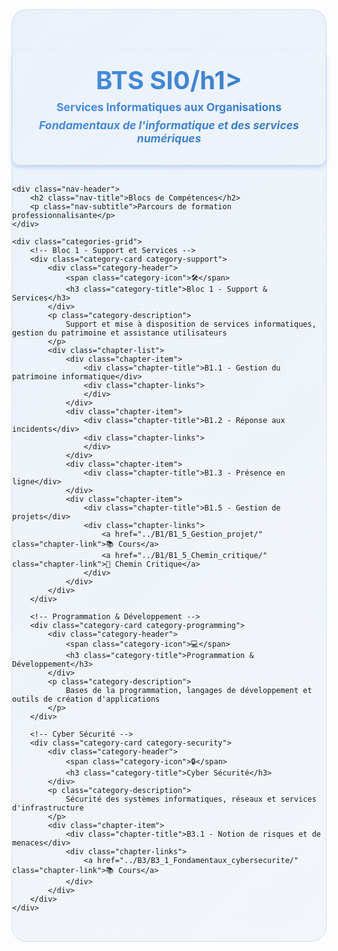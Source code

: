 <style>
/* Carrousel pour les catégories */
.category-carousel-container {
  position: relative;
  width: 100%;
  overflow: visible;
  margin: 2rem 0;
  display: flex;
  align-items: center;
  gap: 1rem;
  min-height: 650px;
}

.category-carousel-track {
  display: flex;
  transition: transform 0.5s ease;
  width: 300%; /* 3 slides × 100% */
}

.category-carousel-item {
  flex: 0 0 33.333%; /* 100% / 3 slides = 33.333% each */
  min-height: 600px;
  width: 33.333%;
  box-sizing: border-box;
}

.carousel-navigation {
  display: flex;
  justify-content: center;
  align-items: center;
  margin-top: 1.5rem;
}

.carousel-wrapper {
  flex: 1;
  overflow: hidden;
  position: relative;
}

.carousel-btn {
  background: linear-gradient(135deg, #4a90e2, #357abd);
  border: none;
  border-radius: 50%;
  width: 60px;
  height: 60px;
  color: white;
  font-size: 2rem;
  cursor: pointer;
  transition: all 0.3s ease;
  box-shadow: 0 4px 15px rgba(74, 144, 226, 0.3);
  flex-shrink: 0;
  z-index: 10;
  display: flex;
  align-items: center;
  justify-content: center;
  position: relative;
  outline: none;
}

.carousel-btn:hover {
  transform: scale(1.1);
  box-shadow: 0 6px 20px rgba(74, 144, 226, 0.5);
}

.carousel-btn:disabled {
  opacity: 0.3;
  cursor: not-allowed;
  transform: none;
  background: linear-gradient(135deg, #ccc, #999);
}

.carousel-btn:active {
  transform: scale(0.95);
}

.carousel-indicators {
  display: flex;
  gap: 0.5rem;
}

.carousel-indicator {
  width: 12px;
  height: 12px;
  border-radius: 50%;
  background: rgba(74, 144, 226, 0.3);
  cursor: pointer;
  transition: all 0.3s ease;
}

.carousel-indicator.active {
  background: linear-gradient(135deg, #4a90e2, #357abd);
  transform: scale(1.2);
}

/* Bandeau de niveau harmonisé avec index.md */
.level-header {
  background: var(--md-default-bg-color);
  border-radius: 12px;
  padding: 1.5rem;
  box-shadow: 0 4px 6px rgba(74, 144, 226, 0.3);
  text-align: center;
  transition: transform 0.3s ease;
  margin: 2rem 0;
}

.level-header:hover {
  transition: transform 0.6s ease;
  transform: translateY(-15px);
}

.level-header:hover img {
  box-shadow: 0 0 15px rgba(74, 144, 226, 0);
  filter: drop-shadow(0 0 10px rgba(74, 144, 226, 0.8));
  transition: box-shadow 0.3s ease;
}

.level-header-content {
  display: flex;
  align-items: center;
  gap: 2rem;
  justify-content: center;
}

.level-logo {
  width: 100px;
  height: 100px;
  object-fit: contain;
  margin-bottom: 1rem;
}

.level-header h1 {
  margin: 0;
  font-size: 2.5rem;
  font-weight: 700;
  background: linear-gradient(135deg, #4a90e2, #357abd);
  -webkit-background-clip: text;
  -webkit-text-fill-color: transparent;
  background-clip: text;
}

.level-header p {
  margin: 0.5rem 0;
  color: #333;
  font-size: 1.1rem;
}

.level-description {
  font-style: italic;
  color: #555 !important;
}

@media (max-width: 768px) {
  .level-header-content {
    flex-direction: column;
    text-align: center;
    gap: 1rem;
  }
  
  .level-header h1 {
    font-size: 2rem;
  }
  
  .level-logo {
    width: 80px;
    height: 80px;
  }
  
  .category-carousel-container {
    gap: 0.5rem;
    min-height: 600px;
  }
  
  .carousel-btn {
    width: 50px;
    height: 50px;
    font-size: 1.5rem;
  }
}

/* Navigation ultra moderne harmonisée avec index.md */
.modern-nav {
    padding: 2rem 0;
    background: linear-gradient(135deg, rgba(74, 144, 226, 0.1), rgba(53, 122, 189, 0.05));
    backdrop-filter: blur(20px);
    border-radius: 24px;
    margin: 2rem 0;
    border: 1px solid rgba(74, 144, 226, 0.2);
}

.nav-header {
    text-align: center;
    margin-bottom: 3rem;
}

.nav-title {
    font-size: 2.5rem;
    font-weight: 700;
    background: linear-gradient(135deg, #4a90e2 0%, #357abd 100%);
    -webkit-background-clip: text;
    -webkit-text-fill-color: transparent;
    background-clip: text;
    margin-bottom: 1rem;
}

.nav-subtitle {
    color: #7f8c8d;
    font-size: 1.1rem;
    font-weight: 300;
}

.categories-grid {
    display: grid;
    grid-template-columns: repeat(3, 1fr);
    gap: 2rem;
    padding: 2rem;
    max-width: 1400px;
    margin: 0 auto;
    align-items: start;
}

.category-card {
    background: var(--md-default-bg-color);
    border-radius: 15px;
    padding: 2rem;
    text-align: center;
    box-shadow: 0 8px 32px rgba(0, 0, 0, 0.1);
    border: 1px solid rgba(255, 255, 255, 0.2);
    transition: all 0.3s ease;
    position: relative;
    overflow: hidden;
    height: auto;
    min-height: 320px;
    display: flex;
    flex-direction: column;
    justify-content: space-between;
}

.category-card::before {
    content: '';
    position: absolute;
    top: 0;
    left: 0;
    right: 0;
    bottom: 0;
    background: linear-gradient(135deg, rgba(255, 255, 255, 0.1) 0%, rgba(255, 255, 255, 0.05) 100%);
    z-index: 1;
}

.category-card:hover {
    transform: translateY(-8px);
    box-shadow: 0 16px 48px rgba(0, 0, 0, 0.15);
}

.category-card > * {
    position: relative;
    z-index: 2;
}

.category-header {
    display: flex;
    align-items: center;
    gap: 1rem;
    margin-bottom: 1.5rem;
}

.category-icon {
    font-size: 2.5rem;
    filter: drop-shadow(0 4px 8px rgba(0, 0, 0, 0.3));
}

.category-title {
    font-size: 1.4rem;
    font-weight: 600;
    color: var(--md-default-fg-color);
    margin: 0;
}

.category-description {
    color: var(--md-default-fg-color--light);
    font-size: 0.9rem;
    margin-bottom: 1.5rem;
    line-height: 1.5;
}

.chapter-list {
    display: flex;
    flex-direction: column;
    gap: 0.8rem;
}

.chapter-item {
    background: rgba(255, 255, 255, 0.6);
    border-radius: 12px;
    padding: 1rem;
    border: 1px solid rgba(255, 255, 255, 0.4);
    transition: all 0.3s ease;
    position: relative;
    overflow: hidden;
    backdrop-filter: blur(5px);
}

.chapter-item::before {
    content: '';
    position: absolute;
    top: 0;
    left: -100%;
    width: 100%;
    height: 100%;
    background: linear-gradient(90deg, transparent, rgba(255, 255, 255, 0.3), transparent);
    transition: left 0.5s ease;
}

.chapter-item:hover {
    background: rgba(255, 255, 255, 0.8);
    border-color: rgba(255, 255, 255, 0.6);
    transform: translateX(8px);
    box-shadow: 0 4px 16px rgba(0, 0, 0, 0.1);
}

.chapter-item:hover::before {
    left: 100%;
}

.chapter-title {
    font-weight: 600;
    color: #2c3e50;
    margin-bottom: 0.5rem;
    font-size: 1.1rem;
}

.chapter-links {
    display: flex;
    flex-wrap: wrap;
    gap: 0.5rem;
}

.chapter-link {
    background: rgba(255, 255, 255, 0.8);
    color: #34495e;
    padding: 0.4rem 0.8rem;
    border-radius: 8px;
    text-decoration: none;
    font-size: 0.85rem;
    transition: all 0.3s ease;
    border: 1px solid rgba(255, 255, 255, 0.3);
    backdrop-filter: blur(5px);
}

.chapter-link:hover {
    background: rgba(255, 255, 255, 0.95);
    color: #2c3e50;
    transform: scale(1.05);
    border-color: rgba(255, 255, 255, 0.5);
    box-shadow: 0 4px 12px rgba(0, 0, 0, 0.1);
}

/* Couleurs thématiques par catégorie - BTS */
.category-support {
    background: linear-gradient(135deg, rgba(74, 144, 226, 0.2), rgba(53, 122, 189, 0.2));
}

.category-programming {
    background: linear-gradient(135deg, rgba(76, 175, 80, 0.2), rgba(56, 142, 60, 0.2));
}

.category-systems {
    background: linear-gradient(135deg, rgba(255, 152, 0, 0.2), rgba(245, 124, 0, 0.2));
}

/* Responsive design */
@media (max-width: 1200px) {
    .categories-grid {
        grid-template-columns: repeat(2, 1fr);
        gap: 1.5rem;
        padding: 1.5rem;
    }
}

@media (max-width: 768px) {
    .categories-grid {
        grid-template-columns: 1fr;
        gap: 1.5rem;
        padding: 1rem;
    }
    
    .nav-title {
        font-size: 2rem;
    }
    
    .category-card {
        padding: 1.5rem;
    }
}

/* Animation d'entrée */
@keyframes fadeInUp {
    from {
        opacity: 0;
        transform: translateY(30px);
    }
    to {
        opacity: 1;
        transform: translateY(0);
    }
}

.category-card {
    animation: fadeInUp 0.6s ease forwards;
}

.category-card:nth-child(1) { animation-delay: 0.1s; }
.category-card:nth-child(2) { animation-delay: 0.2s; }
.category-card:nth-child(3) { animation-delay: 0.3s; }
</style>

<script>
let currentSlideIndex = 0;
const totalSlides = 3;

// Fonction pour générer automatiquement les indicateurs
function generateIndicators() {
    const carouselContainer = document.querySelector('.category-carousel');
    let indicatorsContainer = carouselContainer.querySelector('.carousel-indicators');
    
    // Créer le conteneur d'indicateurs s'il n'existe pas
    if (!indicatorsContainer) {
        indicatorsContainer = document.createElement('div');
        indicatorsContainer.className = 'carousel-indicators';
        carouselContainer.appendChild(indicatorsContainer);
    }
    
    // Vider les indicateurs existants
    indicatorsContainer.innerHTML = '';
    
    // Générer les indicateurs automatiquement
    for (let i = 0; i < totalSlides; i++) {
        const indicator = document.createElement('span');
        indicator.className = 'carousel-indicator';
        if (i === 0) indicator.classList.add('active');
        indicator.onclick = () => currentSlide(i);
        indicatorsContainer.appendChild(indicator);
    }
}

function showSlide(index) {
    const track = document.getElementById('categoryCarousel');
    const indicators = document.querySelectorAll('.carousel-indicator');
    const prevBtn = document.getElementById('prevBtn');
    const nextBtn = document.getElementById('nextBtn');
    
    // Assurer que l'index est dans les limites
    if (index >= totalSlides) {
        currentSlideIndex = 0;
    } else if (index < 0) {
        currentSlideIndex = totalSlides - 1;
    } else {
        currentSlideIndex = index;
    }
    
    // Déplacer le carrousel
    const translateX = -currentSlideIndex * 33.333;
    track.style.transform = `translateX(${translateX}%)`;
    
    // Mettre à jour les indicateurs
    indicators.forEach((indicator, i) => {
        indicator.classList.toggle('active', i === currentSlideIndex);
    });
    
    // Mettre à jour les boutons
    if (prevBtn) prevBtn.disabled = currentSlideIndex === 0;
    if (nextBtn) nextBtn.disabled = currentSlideIndex === totalSlides - 1;
}

function changeSlide(direction) {
    showSlide(currentSlideIndex + direction);
}

function currentSlide(index) {
    showSlide(index);
}

// Support tactile
let startX = 0;
let endX = 0;

document.getElementById('categoryCarousel').addEventListener('touchstart', (e) => {
    startX = e.touches[0].clientX;
});

document.getElementById('categoryCarousel').addEventListener('touchend', (e) => {
    endX = e.changedTouches[0].clientX;
    handleSwipe();
});

function handleSwipe() {
    const threshold = 50;
    const diff = startX - endX;
    
    if (Math.abs(diff) > threshold) {
        if (diff > 0) {
            changeSlide(1); // Swipe gauche - slide suivant
        } else {
            changeSlide(-1); // Swipe droite - slide précédent
        }
    }
}

// Initialiser les indicateurs au chargement de la page
document.addEventListener('DOMContentLoaded', function() {
    generateIndicators();
    showSlide(0); // Afficher le premier slide
});

// Support clavier
document.addEventListener('keydown', (e) => {
    if (e.key === 'ArrowLeft') {
        changeSlide(-1);
    } else if (e.key === 'ArrowRight') {
        changeSlide(1);
    }
});

// Initialisation
document.addEventListener('DOMContentLoaded', () => {
    showSlide(0);
});
</script>

<!-- Bandeau de niveau -->
<div class="modern-nav">
    <div class="level-header">
        <div class="level-header-content">
            <div>
                <h1>BTS SI0/h1>
                <p>Services Informatiques aux Organisations</p>
                <p class="level-description">
                    Fondamentaux de l'informatique et des services numériques
                </p>
            </div>
        </div>
    </div>
    
    <div class="nav-header">
        <h2 class="nav-title">Blocs de Compétences</h2>
        <p class="nav-subtitle">Parcours de formation professionnalisante</p>
    </div>
    
    <div class="categories-grid">
        <!-- Bloc 1 - Support et Services -->
        <div class="category-card category-support">
            <div class="category-header">
                <span class="category-icon">🛠️</span>
                <h3 class="category-title">Bloc 1 - Support & Services</h3>
            </div>
            <p class="category-description">
                Support et mise à disposition de services informatiques, gestion du patrimoine et assistance utilisateurs
            </p>
            <div class="chapter-list">
                <div class="chapter-item">
                    <div class="chapter-title">B1.1 - Gestion du patrimoine informatique</div>
                    <div class="chapter-links">
                    </div>
                </div>
                <div class="chapter-item">
                    <div class="chapter-title">B1.2 - Réponse aux incidents</div>
                    <div class="chapter-links">
                    </div>
                </div>
                <div class="chapter-item">
                    <div class="chapter-title">B1.3 - Présence en ligne</div>
                </div>
                <div class="chapter-item">
                    <div class="chapter-title">B1.5 - Gestion de projets</div>
                    <div class="chapter-links">
                        <a href="../B1/B1_5_Gestion_projet/" class="chapter-link">📚 Cours</a>
                        <a href="../B1/B1_5_Chemin_critique/" class="chapter-link">🎯 Chemin Critique</a>
                    </div>
                </div>
            </div>
        </div>
        
        <!-- Programmation & Développement -->
        <div class="category-card category-programming">
            <div class="category-header">
                <span class="category-icon">💻</span>
                <h3 class="category-title">Programmation & Développement</h3>
            </div>
            <p class="category-description">
                Bases de la programmation, langages de développement et outils de création d'applications
            </p>
        </div>
        
        <!-- Cyber Sécurité -->
        <div class="category-card category-security">
            <div class="category-header">
                <span class="category-icon">🔒</span>
                <h3 class="category-title">Cyber Sécurité</h3>
            </div>
            <p class="category-description">
                Sécurité des systèmes informatiques, réseaux et services d'infrastructure
            </p>
            <div class="chapter-item">
                <div class="chapter-title">B3.1 - Notion de risques et de menaces</div>
                <div class="chapter-links">
                    <a href="../B3/B3_1_Fondamentaux_cybersecurite/" class="chapter-link">📚 Cours</a>
                </div>
            </div>
        </div>
    </div>
</div>